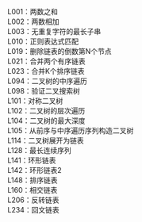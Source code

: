 L001：两数之和  
L002：两数相加  
L003：无重复字符的最长子串  
L010：正则表达式匹配  
L019：删除链表的倒数第N个节点  
L021：合并两个有序链表  
L023：合并K个排序链表  
L094：二叉树的中序遍历  
L098：验证二叉搜索树  
L101：对称二叉树  
L102：二叉树的层次遍历  
L104：二叉树的最大深度  
L105：从前序与中序遍历序列构造二叉树  
L114：二叉树展开为链表  
L128：最长连续序列  
L141：环形链表  
L142：环形链表2  
L148：排序链表  
L160：相交链表  
L206：反转链表  
L234：回文链表  


